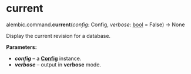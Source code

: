 # current

alembic.command.**current**(*config*:  Config, *verbose*:  [bool] = False) → None

[bool]: https://docs.python.org/3/library/functions.html#bool
[Config]: ../en/config.html#alembic.config.Config

Display the current revision for a database.

**Parameters:**

* ***config*** – a **[Config]** instance.
* ***verbose*** – output in **verbose** mode.
